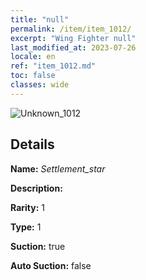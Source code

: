 ```yaml
---
title: "null"
permalink: /item/item_1012/
excerpt: "Wing Fighter null"
last_modified_at: 2023-07-26
locale: en
ref: "item_1012.md"
toc: false
classes: wide
---
```



 ![Unknown_1012](/images/item/Settlement_star_p.png)



## Details

 **Name:** *Settlement_star* 

 **Description:** 

 **Rarity:** 1 

 **Type:** 1 

 **Suction:** true 

 **Auto Suction:** false 


